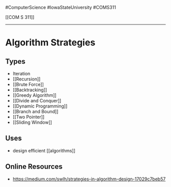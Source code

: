 #ComputerScience  #IowaStateUniversity  #COMS311 


[[COM S 311]] 

---

# Algorithm Strategies 


## Types
- Iteration
- [[Recursion]]
- [[Brute Force]]
- [[Backtracking]]
- [[Greedy Algorithm]]
- [[Divide and Conquer]]
- [[Dynamic Programming]]
- [[Branch and Bound]]
- [[Two Pointer]]
- [[Sliding Window]]

## Uses 
- design efficient [[algorithms]]

## Online Resources
- https://medium.com/swlh/strategies-in-algorithm-design-17029c7beb57